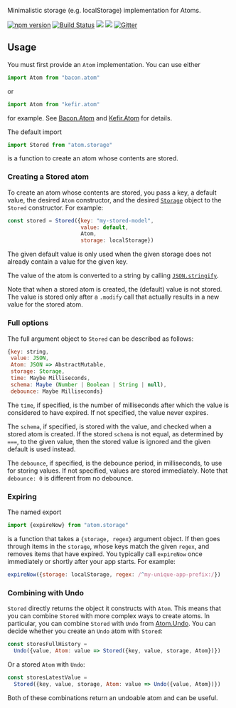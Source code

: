 Minimalistic storage (e.g. localStorage) implementation for Atoms.

[![npm version](https://badge.fury.io/js/atom.storage.svg)](http://badge.fury.io/js/atom.storage) [![Build Status](https://travis-ci.org/calmm-js/atom.storage.svg?branch=master)](https://travis-ci.org/calmm-js/atom.storage) [![](https://david-dm.org/calmm-js/atom.storage.svg)](https://david-dm.org/calmm-js/atom.storage) [![](https://david-dm.org/calmm-js/atom.storage/dev-status.svg)](https://david-dm.org/calmm-js/atom.storage#info=devDependencies) [![Gitter](https://img.shields.io/gitter/room/calmm-js/chat.js.svg?style=flat-square)](https://gitter.im/calmm-js/chat)

## Usage

You must first provide an `Atom` implementation.  You can use either

```js
import Atom from "bacon.atom"
```

or

```js
import Atom from "kefir.atom"
```

for example.  See [Bacon.Atom](https://github.com/calmm-js/bacon.atom) and
[Kefir.Atom](https://github.com/calmm-js/kefir.atom) for details.

The default import

```js
import Stored from "atom.storage"
```

is a function to create an atom whose contents are stored.

### Creating a Stored atom

To create an atom whose contents are stored, you pass a key, a default value,
the desired `Atom` constructor, and the desired
[`Storage`](https://developer.mozilla.org/en-US/docs/Web/API/Storage) object to
the `Stored` constructor.  For example:

```js
const stored = Stored({key: "my-stored-model",
                       value: default,
                       Atom,
                       storage: localStorage})
```

The given default value is only used when the given storage does not already
contain a value for the given key.

The value of the atom is converted to a string by calling
[`JSON.stringify`](https://developer.mozilla.org/en/docs/Web/JavaScript/Reference/Global_Objects/JSON/stringify).

Note that when a stored atom is created, the (default) value is not stored.  The
value is stored only after a `.modify` call that actually results in a new value
for the stored atom.

### Full options

The full argument object to `Stored` can be described as follows:

```js
{key: string,
 value: JSON,
 Atom: JSON => AbstractMutable,
 storage: Storage,
 time: Maybe Milliseconds,
 schema: Maybe (Number | Boolean | String | null),
 debounce: Maybe Milliseconds}
```

The `time`, if specified, is the number of milliseconds after which the value is
considered to have expired.  If not specified, the value never expires.

The `schema`, if specified, is stored with the value, and checked when a stored
atom is created.  If the stored `schema` is not equal, as determined by `===`,
to the given value, then the stored value is ignored and the given default is
used instead.

The `debounce`, if specified, is the debounce period, in milliseconds, to use
for storing values.  If not specified, values are stored immediately.  Note that
`debounce: 0` is different from no debounce.

### Expiring

The named export

```js
import {expireNow} from "atom.storage"
```

is a function that takes a `{storage, regex}` argument object.  If then goes
through items in the `storage`, whose keys match the given `regex`, and removes
items that have expired.  You typically call `expireNow` once immediately or
shortly after your app starts.  For example:

```js
expireNow({storage: localStorage, regex: /^my-unique-app-prefix:/})
```

### Combining with Undo

`Stored` directly returns the object it constructs with `Atom`.  This means that
you can combine `Stored` with more complex ways to create atoms.  In particular,
you can combine `Stored` with `Undo` from
[Atom.Undo](https://github.com/calmm-js/atom.undo).  You can decide whether you
create an `Undo` atom with `Stored`:

```js
const storesFullHistory =
  Undo({value, Atom: value => Stored({key, value, storage, Atom})})
```

Or a stored `Atom` with `Undo`:

```js
const storesLatestValue =
  Stored({key, value, storage, Atom: value => Undo({value, Atom})})
```

Both of these combinations return an undoable atom and can be useful.
